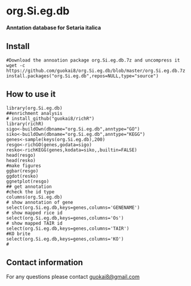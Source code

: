 # org.Si.eg.db
__Anntation database for Setaria italica__
## Install
```
#Download the annoation package org.Si.eg.db.7z and uncompress it
wget -c https://github.com/guokai8/org.Si.eg.db/blob/master/org.Si.eg.db.7z
install.packages("org.Si.eg.db",repos=NULL,type="source")
```
## How to use it 
```
library(org.Si.eg.db)
##enrichment analysis
# install_github("guokai8/richR")
library(richR)
sigo<-buildOwn(dbname="org.Si.eg.db",anntype="GO")  
siko<-buildOwn(dbname="org.Si.eg.db",anntype="KEGG") 
genes<-sample(keys(org.Si.eg.db),200)
resgo<-richGO(genes,godata=sigo)
resko<-richKEGG(genes,kodata=siko,,builtin=FALSE)
head(resgo)
head(resko)
#make figures
ggbar(resgo)
ggdot(resko)
ggnetplot(resgo)
## get annotation 
#check the id type
columns(org.Si.eg.db)
# show annotation of gene
select(org.Si.eg.db,keys=genes,columns='GENENAME')
# show mapped rice id
select(org.Si.eg.db,keys=genes,columns='Os')
# show mapped TAIR id
select(org.Si.eg.db,keys=genes,columns='TAIR')
#KO brite
select(org.Si.eg.db,keys=genes,columns='KO')
#
```
## Contact information
For any questions please contact guokai8@gmail.com
